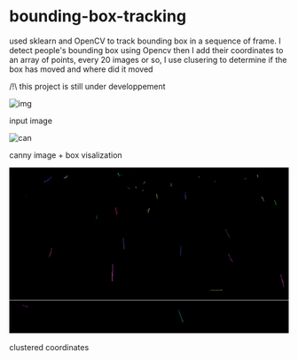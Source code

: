 # bounding-box-tracking
used sklearn and OpenCV to track bounding box in a sequence of frame.
I detect people's bounding box using Opencv then I add their coordinates to an array of points,
every 20 images or so, I use clusering to determine if the box has moved and where did it moved

/!\ this project is still under developpement 

![img](gifs/img.gif)

input image

![can](gifs/can.gif)

canny image + box visalization

![track](gifs/track.gif)

clustered coordinates
